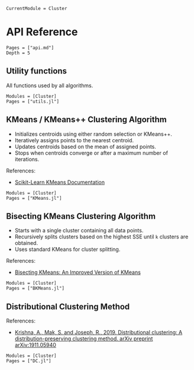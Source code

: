 ```@meta
CurrentModule = Cluster
```
# API Reference

```@contents
Pages = ["api.md"]
Depth = 5
```

## Utility functions

All functions used by all algorithms.

```@autodocs
Modules = [Cluster]
Pages = ["utils.jl"]
```

## KMeans / KMeans++ Clustering Algorithm

- Initializes centroids using either random selection or KMeans++.
- Iteratively assigns points to the nearest centroid.
- Updates centroids based on the mean of assigned points.
- Stops when centroids converge or after a maximum number of iterations.

References:
- [Scikit-Learn KMeans Documentation](https://scikit-learn.org/stable/modules/generated/sklearn.cluster.KMeans.html)

```@autodocs
Modules = [Cluster]
Pages = ["KMeans.jl"]
```

## Bisecting KMeans Clustering Algorithm

- Starts with a single cluster containing all data points.
- Recursively splits clusters based on the highest SSE until `k` clusters are obtained.
- Uses standard KMeans for cluster splitting.

References:
- [Bisecting KMeans: An Improved Version of KMeans](https://en.wikipedia.org/wiki/K-means_clustering#Bisecting_K-means)

```@autodocs
Modules = [Cluster]
Pages = ["BKMeans.jl"]
```

## Distributional Clustering Method

References:
- [Krishna, A., Mak, S. and Joseph, R., 2019. Distributional clustering: A distribution-preserving clustering method. arXiv preprint arXiv:1911.05940](https://arxiv.org/abs/1911.05940)

```@autodocs
Modules = [Cluster]
Pages = ["DC.jl"]
```